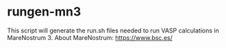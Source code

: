 # rungen-mn3
This script will generate the run.sh files needed to run VASP calculations in MareNostrum 3. 
About MareNostrum: https://www.bsc.es/
